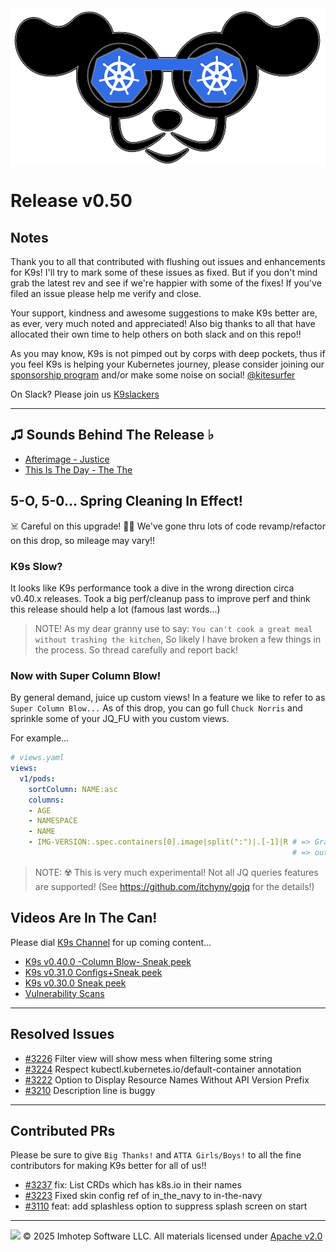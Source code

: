 <img src="https://raw.githubusercontent.com/derailed/k9s/master/assets/k9s.png" align="center" width="800" height="auto"/>

# Release v0.50

## Notes

Thank you to all that contributed with flushing out issues and enhancements for K9s!
I'll try to mark some of these issues as fixed. But if you don't mind grab the latest rev
and see if we're happier with some of the fixes!
If you've filed an issue please help me verify and close.

Your support, kindness and awesome suggestions to make K9s better are, as ever, very much noted and appreciated!
Also big thanks to all that have allocated their own time to help others on both slack and on this repo!!

As you may know, K9s is not pimped out by corps with deep pockets, thus if you feel K9s is helping your Kubernetes journey,
please consider joining our [sponsorship program](https://github.com/sponsors/derailed) and/or make some noise on social! [@kitesurfer](https://twitter.com/kitesurfer)

On Slack? Please join us [K9slackers](https://join.slack.com/t/k9sers/shared_invite/enQtOTA5MDEyNzI5MTU0LWQ1ZGI3MzliYzZhZWEyNzYxYzA3NjE0YTk1YmFmNzViZjIyNzhkZGI0MmJjYzhlNjdlMGJhYzE2ZGU1NjkyNTM)

---

## ♫ Sounds Behind The Release ♭

* [Afterimage - Justice](https://www.youtube.com/watch?v=9zBJlLbkfzA)
* [This Is The Day - The The](https://www.youtube.com/watch?v=qBF3YqUzYRc)

## 5-O, 5-0... Spring Cleaning In Effect!

☠️ Careful on this upgrade! 🏴‍☠️
We've gone thru lots of code revamp/refactor on this drop, so mileage may vary!!

### K9s Slow?

It looks like K9s performance took a dive in the wrong direction circa v0.40.x releases.
Took a big perf/cleanup pass to improve perf and think this release should help a lot (famous last words...)

> NOTE! As my dear granny use to say: `You can't cook a great meal without trashing the kitchen`,
> So likely I have broken a few things in the process. So thread carefully and report back!

### Now with Super Column Blow!

By general demand, juice up custom views! In a feature we like to refer to as `Super Column Blow...`
As of this drop, you can go full `Chuck Norris` and sprinkle some of your JQ_FU with you custom views.

For example...

```yaml
# views.yaml
views:
  v1/pods:
    sortColumn: NAME:asc
    columns:
    - AGE
    - NAMESPACE
    - NAME
    - IMG-VERSION:.spec.containers[0].image|split(":")|.[-1]|R # => Grab the main container image name and pull the image version
                                                               # => out into the `IMG-VERSION` right aligned column
```

> NOTE: ☢️ This is very much experimental! Not all JQ queries features are supported!
> (See https://github.com/itchyny/gojq for the details!)

## Videos Are In The Can!

Please dial [K9s Channel](https://www.youtube.com/channel/UC897uwPygni4QIjkPCpgjmw) for up coming content...

* [K9s v0.40.0 -Column Blow- Sneak peek](https://youtu.be/iy6RDozAM4A)
* [K9s v0.31.0 Configs+Sneak peek](https://youtu.be/X3444KfjguE)
* [K9s v0.30.0 Sneak peek](https://youtu.be/mVBc1XneRJ4)
* [Vulnerability Scans](https://youtu.be/ULkl0MsaidU)

---

## Resolved Issues

* [#3226](https://github.com/zloom/k9s/issues/3226) Filter view will show mess when filtering some string
* [#3224](https://github.com/zloom/k9s/issues/3224) Respect kubectl.kubernetes.io/default-container annotation
* [#3222](https://github.com/zloom/k9s/issues/3222) Option to Display Resource Names Without API Version Prefix
* [#3210](https://github.com/zloom/k9s/issues/3210) Description line is buggy

---

## Contributed PRs

Please be sure to give `Big Thanks!` and `ATTA Girls/Boys!` to all the fine contributors for making K9s better for all of us!!

* [#3237](https://github.com/zloom/k9s/pull/3237) fix: List CRDs which has k8s.io in their names
* [#3223](https://github.com/zloom/k9s/pull/3223) Fixed skin config ref of in_the_navy to in-the-navy
* [#3110](https://github.com/zloom/k9s/pull/3110) feat: add splashless option to suppress splash screen on start

---

<img src="https://raw.githubusercontent.com/derailed/k9s/master/assets/imhotep_logo.png" width="32" height="auto"/> © 2025 Imhotep Software LLC. All materials licensed under [Apache v2.0](http://www.apache.org/licenses/LICENSE-2.0)
